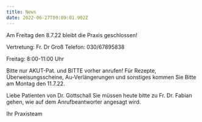 ```yaml
---
title: News
date: 2022-06-27T09:09:01.902Z
---
```

Am Freitag den 8.7.22 bleibt die Praxis geschlossen!

Vertretung: Fr. Dr Groß Telefon: 030/67895838

Freitag: 8:00-11:00 Uhr

Bitte nur AKUT-Pat. und BITTE vorher anrufen! Für Rezepte, Überweisungsscheine, Au-Verlängerungen und sonstiges kommen Sie Bitte am Montag den 11.7.22.

Liebe Patienten von Dr. Gottschall Sie müssen heute bitte zu Fr. Dr. Fabian gehen, wie auf dem Anrufbeantworter angesagt wird.

Ihr Praxisteam
